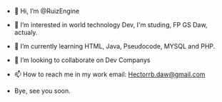 - 👋 Hi, I’m @RuizEngine
- 👀 I’m interested in world technology Dev, I'm studing, FP GS Daw, actualy. 
- 🌱 I’m currently learning HTML, Java, Pseudocode, MYSQL and PHP.
- 💞️ I’m looking to collaborate on Dev Companys
- 📫 How to reach me in my work email: Hectorrb.daw@gmail.com

- Bye, see you soon.

